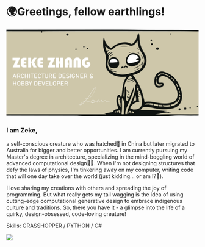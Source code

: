 # 🌍Greetings, fellow earthlings!
![I am an architecture student studying RMIT University](Banner.png)

### I am Zeke,
a self-conscious creature who was hatched🥚 in China but later migrated to Australia for bigger and better opportunities. I am currently pursuing my Master's degree in architecture, specializing in the mind-boggling world of advanced computational design🧑‍💻. When I'm not designing structures that defy the laws of physics, I'm tinkering away on my computer, writing code that will one day take over the world (just kidding... or am I?🤖). 

I love sharing my creations with others and spreading the joy of programming. But what really gets my tail wagging is the idea of using cutting-edge computational generative design to embrace indigenous culture and traditions. So, there you have it - a glimpse into the life of a quirky, design-obsessed, code-loving creature!

Skills: GRASSHOPPER / PYTHON / C#

<picture>
<source 
  srcset="https://github-readme-stats.vercel.app/api?username=sean1832&show_icons=true&theme=dark"
  media="(prefers-color-scheme: dark)"
/>
<source
  srcset="https://github-readme-stats.vercel.app/api?username=sean1832&show_icons=true"
  media="(prefers-color-scheme: light), (prefers-color-scheme: no-preference)"
/>
<img src="https://github-readme-stats.vercel.app/api?username=sean1832&show_icons=true" />
</picture>


